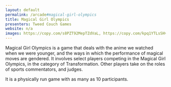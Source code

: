 ```yaml
---
layout: default
permalink: /arcade#magical-girl-olympics
title: Magical Girl Olympics
presenters: Tweed Couch Games
website: n/a
images: https://copy.com/s8PZT92MepTZdVaL, https://copy.com/kpq1YTLsSHvmvOql   
---
```

Magical Girl Olympics is a game that deals with the anime we watched when we were younger, and the ways in which the performance of magical moves are gendered. It involves select players competing in the Magical Girl Olympics, in the category of Transformation. Other players take on the roles of sports commentators, and judges. 

It is a physically run game with as many as 10 participants.
